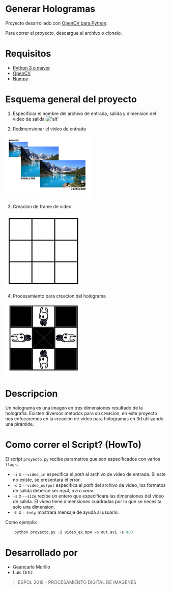 # Generar Hologramas

Proyecto desarrollado con [OpenCV para Python](https://opencv-python-tutroals.readthedocs.io/en/latest/).

Para correr el proyecto, descargue el archivo o *clonelo*. 

# Requisitos

* [Python 3 o mayor](https://www.python.org/download/releases/3.0/)
* [OpenCV](https://pypi.org/project/opencv-python/)
* [Numpy](http://www.numpy.org/)

# Esquema general del proyecto

1. Especificar el nombre del archivo de entrada, salida y dimension del video de salida !['alt'](https://pxt.azureedge.net/blob/e644eb8aa2a44b1732aca811f598ab695b43420a/static/courses/csintro/algorithms/inputs-process-outputs.png)



2. Redimensionar el video de entrada


 !['resize'](imgs/resize.png)

3. Creacion de frame de video


!['frame'](imgs/cuadricula.png)
   
4. Procesamiento para creacion del holograma 


!['hologram'](imgs/hologram.png)


# Descripcion

Un holograma es una imagen en tres dimensiones resultado de la holografia. Existen diversos metodos para su creacion, en este proyecto nos enfocaremos en la creación de video para hologramas en 3d utilizando una pirámide.

# Como correr el Script? (HowTo)

El script `proyecto.py` recibe parametros que son especificados con varios `flags`:

* `-i` o `--video_in` especifica el *path* al archivo de video de entrada. Si este no existe, se presentara el error.
* `-o` o `--video_output` especifica el *path* del archivo de video, los formatos de salida deberan ser *mp4*, *avi* o *wmv*.
* `-s` o `--size` recibe un entero que especificara las dimensiones del video de salida. El video tiene dimensiones cuadradas por lo que se necesita solo una dimension.
* `-h` o `--help` mostrara mensaje de ayuda al usuario.

Como ejemplo:

``` python
    python proyecto.py -i video_ex.mp4 -o out.avi -s 480
```

# Desarrollado por
* Geancarlo Murillo
* Luis Ortiz

> ESPOL 2018 - PROCESAMIENTO DIGITAL DE IMAGENES
